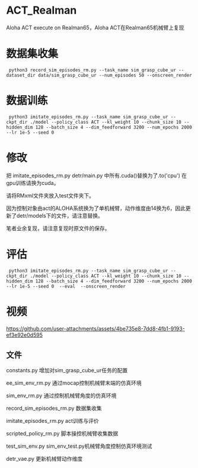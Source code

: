 # ACT_Realman
Aloha ACT execute on Realman65，Aloha ACT在Realman65机械臂上复现

# 数据集收集
``` python3 record_sim_episodes_rm.py --task_name sim_grasp_cube_ur --dataset_dir data/sim_grasp_cube_ur --num_episodes 50 --onscreen_render``` 

# 数据训练
``` python3 imitate_episodes_rm.py --task_name sim_grasp_cube_ur --ckpt_dir ./model --policy_class ACT --kl_weight 10 --chunk_size 10 --hidden_dim 128 --batch_size 4 --dim_feedforward 3200 --num_epochs 2000  --lr 1e-5 --seed 0``` 

# 修改
把 imitate_episodes_rm.py detr/main.py 中所有.cuda()替换为了.to('cpu')
在gpu训练请换为cuda。

请将RMxml文件夹放入test文件夹下。

因为控制对象由act的ALOHA系统换为了单机械臂，动作维度由14换为6，因此更新了detr/models下的文件，请注意替换。

笔者业余复现，请注意复现时原文件的保存。

# 评估
``` python3 imitate_episodes_rm.py --task_name sim_grasp_cube_ur --ckpt_dir ./model --policy_class ACT --kl_weight 10 --chunk_size 10 --hidden_dim 128 --batch_size 4 --dim_feedforward 3200 --num_epochs 2000  --lr 1e-5 --seed 0  --eval  --onscreen_render``` 

# 视频

https://github.com/user-attachments/assets/4be735e8-7dd8-4fb1-9193-ef3e92e0d595




## 文件
constants.py 增加对sim_grasp_cube_ur任务的配置

ee_sim_env_rm.py 通过mocap控制机械臂末端的仿真环境

sim_env_rm.py 通过控制机械臂角度的仿真环境

record_sim_episodes_rm.py 数据集收集

imitate_episodes_rm.py act训练与评价

scripted_policy_rm.py 脚本操控机械臂收集数据

test_sim_env.py sim_env_test.py机械臂角度控制仿真环境测试

detr_vae.py 更新机械臂动作维度
